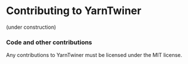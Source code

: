 # Contributing to YarnTwiner

(under construction)

### Code and other contributions

Any contributions to YarnTwiner must be licensed under the MIT license.
